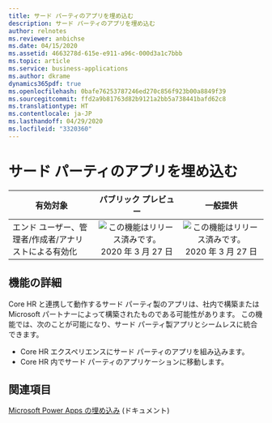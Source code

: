 ```yaml
---
title: サード パーティのアプリを埋め込む
description: サード パーティのアプリを埋め込む
author: relnotes
ms.reviewer: anbichse
ms.date: 04/15/2020
ms.assetid: 4663278d-615e-e911-a96c-000d3a1c7bbb
ms.topic: article
ms.service: business-applications
ms.author: dkrame
dynamics365pdf: true
ms.openlocfilehash: 0bafe76253787246ed270c856f923b00a8849f39
ms.sourcegitcommit: ffd2a9b81763d82b9121a2bb5a738441bafd62c8
ms.translationtype: HT
ms.contentlocale: ja-JP
ms.lasthandoff: 04/29/2020
ms.locfileid: "3320360"
---
```

# <a name="embed-third-party-apps"></a>サード パーティのアプリを埋め込む


| 有効対象    |  パブリック プレビュー | 一般提供 | 
| ---------- | :----------: |:----------: |
|エンド ユーザー、管理者/作成者/アナリストによる有効化|![この機能はリリース済みです。](/dynamics365-release-plan/media/green-checkmark.png "この機能はリリース済みです。") 2020 年 3 月 27 日| ![この機能はリリース済みです。](/dynamics365-release-plan/media/green-checkmark.png "この機能はリリース済みです。") 2020 年 3 月 27 日|






## <a name="feature-details"></a>機能の詳細
<!--feature detail start -->
Core HR と連携して動作するサード パーティ製のアプリは、社内で構築または Microsoft パートナーによって構築されたものである可能性があります。 この機能では、次のことが可能になり、サード パーティ製アプリとシームレスに統合できます。 

- Core HR エクスペリエンスにサード パーティのアプリを組み込みます。 
- Core HR 内でサード パーティのアプリケーションに移動します。
<!--feature detail end -->










## <a name="see-also"></a>関連項目

<!--docs start-->
[Microsoft Power Apps の埋め込み](https://docs.microsoft.com/dynamics365/fin-ops-core/fin-ops/get-started/embed-power-apps?toc=%2Fdynamics365%2Funified-operations%2Ftalent%2Ftoc.json) (ドキュメント)
<!--docs end-->
